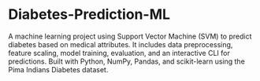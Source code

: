 # Diabetes-Prediction-ML
A machine learning project using Support Vector Machine (SVM) to predict diabetes based on medical attributes. It includes data preprocessing, feature scaling, model training, evaluation, and an interactive CLI for predictions. Built with Python, NumPy, Pandas, and scikit-learn using the Pima Indians Diabetes dataset.
